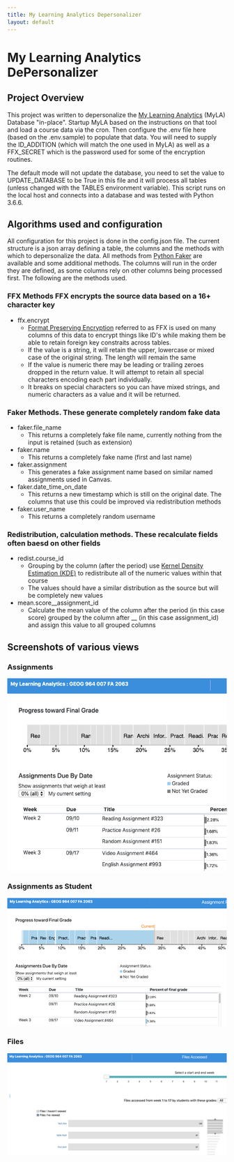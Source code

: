 ```yaml
---
title: My Learning Analytics Depersonalizer
layout: default
---
```


# My Learning Analytics DePersonalizer

## Project Overview
This project was written to depersonalize the [My Learning Analytics](https://github.com/tl-its-umich-edu/my-learning-analytics) (MyLA) Database "in-place". Startup MyLA based on the instructions on that tool and load a course data via the cron. Then configure the .env file here (based on the .env.sample) to populate that data. You will need to supply the ID_ADDITION (which will match the one used in MyLA) as well as a FFX_SECRET which is the password used for some of the encryption routines.

The default mode will not update the database, you need to set the value to UPDATE_DATABASE to be True in this file and it will process all tables (unless changed with the TABLES environment variable). This script runs on the local host and connects into a database and was tested with Python 3.6.6.

## Algorithms used and configuration

All configuration for this project is done in the config.json file. The current structure is a json array defining a table, the columns and the methods with which to depersonalize the data. All methods from [Python Faker](https://faker.readthedocs.io/en/stable/) are available and some additional methods. The columns will run in the order they are defined, as some columns rely on other columns being processed first. The following are the methods used.


### FFX Methods FFX encrypts the source data based on a 16+ character key
* ffx.encrypt
  * [Format Preserving Encryption](https://en.wikipedia.org/wiki/Format-preserving_encryption) referred to as FFX is used on many columns of this data to encrypt things like ID's while making them be able to retain foreign key constraits across tables. 
  * If the value is a string, it will retain the upper, lowercase or mixed case of the original string. The length will remain the same
  * If the value is numeric there may be leading or trailing zeroes dropped in the return value. It will attempt to retain all special characters encoding each part individually.
  * It breaks on special characters so you can have mixed strings, and numeric characters as a value and it will be returned.
### Faker Methods. These generate completely random fake data
* faker.file_name
  * This returns a completely fake file name, currently nothing from the input is retained (such as extension)
* faker.name
   * This returns a completely fake name (first and last name)
* faker.assignment
   * This generates a fake assignment name based on similar named assignments used in Canvas.
* faker.date_time_on_date
   * This returns a new timestamp which is still on the original date. The columns that use this could be improved via redistribution methods
* faker.user_name
   * This returns a completely random username
  
### Redistribution, calculation methods. These recalculate fields often baesd on other fields
* redist.course_id
   * Grouping by the column (after the period) use [Kernel Density Estimation (KDE)](https://docs.scipy.org/doc/scipy/reference/generated/scipy.stats.gaussian_kde.html) to redistribute all of the numeric values within that course
   * The values should have a similar distribution as the source but will be completely new values
* mean.score__assignment_id
  * Calculate the mean value of the column after the period (in this case score) grouped by the column after __ (in this case assignment_id) and assign this value to all grouped columns

## Screenshots of various views
### Assignments
![Assignments View](assignments.png?raw=true "Assignments")
### Assignments as Student
![Assignments Student View](assignments_student.png?raw=true "Assignments as Student")
### Files
![Files View](files.png?raw=true "Files")
